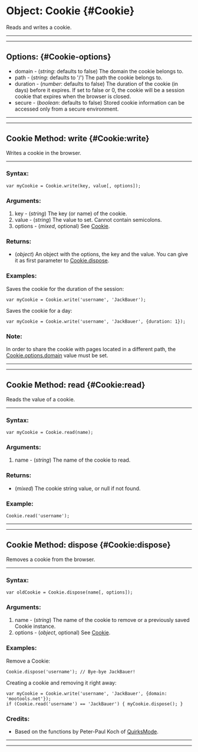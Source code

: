 # Object: Cookie {#Cookie}

Reads and writes a cookie.

-------------------------

-------------------------

## Options: {#Cookie-options}

* domain   - (*string*: defaults to false) The domain the cookie belongs to.
* path     - (*string*: defaults to '/') The path the cookie belongs to.
* duration - (*number*: defaults to false) The duration of the cookie (in days) before it expires. If set to false or 0, the cookie will be a session cookie that expires when the browser is closed.
* secure   - (*boolean*: defaults to false) Stored cookie information can be accessed only from a secure environment.

-------------------------

-------------------------

## Cookie Method: write {#Cookie:write}

Writes a cookie in the browser.

-------------------------

### Syntax:

	var myCookie = Cookie.write(key, value[, options]);

### Arguments:

1. key     - (*string*) The key (or name) of the cookie.
2. value   - (*string*) The value to set. Cannot contain semicolons.
3. options - (*mixed*, optional) See [Cookie][].

### Returns:

* (*object*) An object with the options, the key and the value. You can give it as first parameter to [Cookie.dispose][].

### Examples:

Saves the cookie for the duration of the session:

	var myCookie = Cookie.write('username', 'JackBauer');

Saves the cookie for a day:

	var myCookie = Cookie.write('username', 'JackBauer', {duration: 1});

### Note:

In order to share the cookie with pages located in a different path, the [Cookie.options.domain][Cookie.options] value must be set.

-------------------------

-------------------------

## Cookie Method: read {#Cookie:read}

Reads the value of a cookie.

-------------------------

### Syntax:

	var myCookie = Cookie.read(name);

### Arguments:

1. name - (*string*) The name of the cookie to read.

### Returns:

* (*mixed*) The cookie string value, or null if not found.

### Example:

	Cookie.read('username');

-------------------------

-------------------------

## Cookie Method: dispose {#Cookie:dispose}

Removes a cookie from the browser.

-------------------------

### Syntax:

	var oldCookie = Cookie.dispose(name[, options]);

### Arguments:

1. name - (*string*) The name of the cookie to remove or a previously saved Cookie instance.
2. options - (*object*, optional) See [Cookie][].

### Examples:

Remove a Cookie:

	Cookie.dispose('username'); // Bye-bye JackBauer!

Creating a cookie and removing it right away:

	var myCookie = Cookie.write('username', 'JackBauer', {domain: 'mootools.net'});
	if (Cookie.read('username') == 'JackBauer') { myCookie.dispose(); }

### Credits:

- Based on the functions by Peter-Paul Koch of [QuirksMode][].

-------------------------

-------------------------

[Cookie.dispose]: #Cookie:dispose
[Cookie.options]: #Cookie-options
[Cookie]: #Cookie
[QuirksMode]: http://www.quirksmode.org
